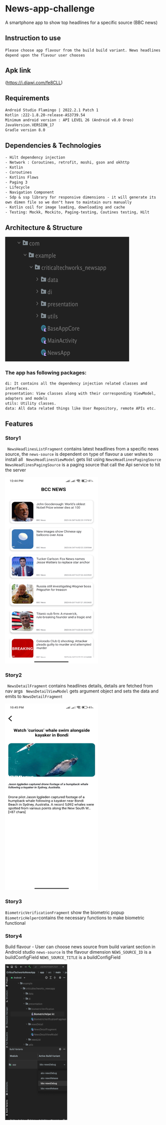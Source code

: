 # News-app-challenge
A smartphone app to show top headlines for a specific source (BBC news)


## Instruction to use

```
Please choose app flavour from the build build variant. News headlines depend upon the flavour user chooses
```


## Apk link
(https://i.diawi.com/fe8CLL)



## Requirements

```
Android Studio Flamingo | 2022.2.1 Patch 1
Kotlin :222-1.8.20-release-AS3739.54
Minimum android version : API LEVEL 26 (Android v8.0 Oreo)
JavaVersion.VERSION_17
Gradle version 8.0 
```

## Dependencies & Technologies

```
- Hilt dependency injection
- Network : Coroutines, retrofit, moshi, gson and okhttp
- Kotlin
- Coroutines
- Kotlins Flows
- Paging 3
- Lifecycle
- Navigation Component
- Sdp & ssp library for responsive dimensions - it will generate its own dimen file so we don"t have to maintain ours manually
- Kotlin coil for image loading, downloading and cache
- Testing: Mockk, Mockito, Paging-testing, Coutines testing, Hilt
```

## Architecture & Structure
<img src="https://github.com/hashir1296/news-app-challenge/blob/293d1fbfd4694a965f0946b92dbb26179a8496fd/Screenshots/Package%20structure.png" width = "400" height = "400"/>


### The app has following packages:

```
di: It contains all the dependency injection related classes and interfaces.
presentation: View classes along with their corresponding ViewModel, adapters and models
utils: Utility classes.
data: All data related things like User Repository, remote APIs etc.
```


## Features

### Story1
` NewsHeadlinesListFragment` contains latest headlines from a specific news source, the ` news-source ` is dependent on type of flavour a user wshes to install all
` NewsHeadlinesViewModel` gets list using ` NewsHeadlinesPagingSource ` 
` NewsHeadlinesPagingSource` is a paging source that call the Api service to hit the server
<p>
 <img src="https://github.com/hashir1296/news-app-challenge/blob/4094baf5e5af74ec54707bcde251a7e330f44a7a/Screenshots/Screenshot_3.jpg" width = "300" height = "600"/> 
</p>

### Story2
` NewsDetailFragment` contains headlines details, details are fetched from nav args
` NewsDetailViewModel` gets argument object and sets the data and emits to  `NewsDetailFragment` 
<p float="middle">
<img src="https://github.com/hashir1296/news-app-challenge/blob/dfdfc49d66633548a64a0b245ed7aa5eb71d57e5/Screenshots/Screenshot_2.jpg" width = "300" height = "600"/>  
</p>


### Story3
`BiometricVerificationFragment` show the biometric popup
`BiometricHelper`contains the necessary functions to make biometric functional

### Story4
Build flavour - User can choose news source from build variant section in Android studio
`news-source` is the flavour dimension 
`NEWS_SOURCE_ID` is a buildConfigField
`NEWS_SOURCE_TITLE` is a buildConfigField

<p float="middle">
<img src="https://github.com/hashir1296/news-app-challenge/blob/a63619a15e6a60298ee106a7a1ecdcd4c5af14c2/Screenshots/Screenshot%202023-06-27%20at%2011.15.14%20PM.png" width = "200" height = "500"/>  
</p>
